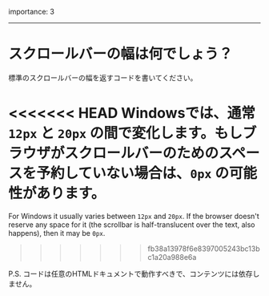 importance: 3

---

# スクロールバーの幅は何でしょう？

標準のスクロールバーの幅を返すコードを書いてください。

<<<<<<< HEAD
Windowsでは、通常 `12px` と `20px` の間で変化します。もしブラウザがスクロールバーのためのスペースを予約していない場合は、`0px` の可能性があります。
=======
For Windows it usually varies between `12px` and `20px`. If the browser doesn't reserve any space for it (the scrollbar is half-translucent over the text, also happens), then it may be `0px`.
>>>>>>> fb38a13978f6e8397005243bc13bc1a20a988e6a

P.S. コードは任意のHTMLドキュメントで動作すべきで、コンテンツには依存しません。
